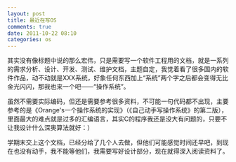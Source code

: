 ```yaml
---
layout: post
title: 最近在写OS
comments: true
date: 2011-10-22 08:10
categories: os
---
```


其实没有像标题中说的那么宏伟，只是需要写一个软件工程用的文档，就是一系列的需求分析、设计、开发、测试、维护文档，主题自定，我觉着看了很多国内的软件作品，动不动就是XXX系统，好象任何东西加上“系统”两个字之后都会变得无比金光闪闪，那我也来一个吧——“操作系统”。

虽然不需要实际编码，但还是需要参考很多资料，不可能一句代码都不出现，主要参考的是《Orange's一个操作系统的实现》（《自己动手写操作系统》的第二版），里面最大的难点就是过多的汇编语言，其实C的程序我还是没大有问题的，只要不让我设计什么深奥算法就好：）

学期末交上这个文档，已经分给了几个人去做，但他们可能感觉时间还早吧，到现在也没有动手，我不能等他们，我需要写好设计部分，现在就得深入阅读资料了。